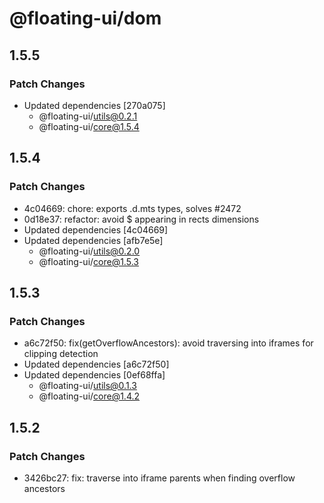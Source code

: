 # @floating-ui/dom

## 1.5.5

### Patch Changes

- Updated dependencies [270a075]
  - @floating-ui/utils@0.2.1
  - @floating-ui/core@1.5.4

## 1.5.4

### Patch Changes

- 4c04669: chore: exports .d.mts types, solves #2472
- 0d18e37: refactor: avoid $ appearing in rects dimensions
- Updated dependencies [4c04669]
- Updated dependencies [afb7e5e]
  - @floating-ui/utils@0.2.0
  - @floating-ui/core@1.5.3

## 1.5.3

### Patch Changes

- a6c72f50: fix(getOverflowAncestors): avoid traversing into iframes for
  clipping detection
- Updated dependencies [a6c72f50]
- Updated dependencies [0ef68ffa]
  - @floating-ui/utils@0.1.3
  - @floating-ui/core@1.4.2

## 1.5.2

### Patch Changes

- 3426bc27: fix: traverse into iframe parents when finding overflow ancestors
